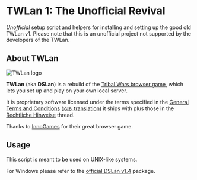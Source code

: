 # TWLan 1: The Unofficial Revival

*Unofficial* setup script and helpers for installing and setting up the good old TWLan v1.
Please note that this is an unofficial project not supported by the developers of the TWLan.


## About TWLan

<img src="https://twlan.org/img/logo.png" alt="TWLan logo"/>

**TWLan** (aka **DSLan**) is a rebuild of the [Tribal Wars browser game](https://www.tribalwars.net/), which lets you set up and play on your own local server.

It is proprietary software licensed under the terms specified in the [General Terms and Conditions](LICENSE.DSLan.de.txt) ([🇬🇧 translation](LICENSE.DSLan.en.txt)) it ships with plus those in the [Rechtliche Hinweise](https://twlan.org/showthread.php?tid=763) thread.

Thanks to [InnoGames](https://www.innogames.com/) for their great browser game.


## Usage

This script is meant to be used on UNIX-like systems.

For Windows please refer to the [official DSLan v1.4](https://twlan.org/showthread.php?tid=43401&pid=193753#pid193753) package.

